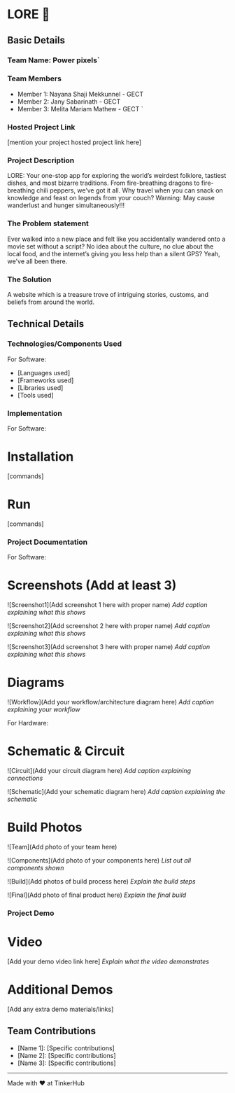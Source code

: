 

# LORE 🎯


## Basic Details
### Team Name: Power pixels`


### Team Members
- Member 1: Nayana Shaji Mekkunnel - GECT
- Member 2: Jany Sabarinath - GECT
- Member 3: Melita Mariam Mathew - GECT
`
### Hosted Project Link
[mention your project hosted project link here]

### Project Description
LORE: Your one-stop app for exploring the world’s weirdest folklore, tastiest dishes, and most bizarre traditions. From fire-breathing dragons to fire-breathing chili peppers, we’ve got it all. Why travel when you can snack on knowledge and feast on legends from your couch? Warning: May cause wanderlust and hunger simultaneously!!!

### The Problem statement
Ever walked into a new place and felt like you accidentally wandered onto a movie set without a script? No idea about the culture, no clue about the local food, and the internet’s giving you less help than a silent GPS? Yeah, we've all been there.

### The Solution
A website which is a treasure trove of intriguing stories, customs, and beliefs from around the world.

## Technical Details
### Technologies/Components Used
For Software:
- [Languages used]
- [Frameworks used]
- [Libraries used]
- [Tools used]


### Implementation
For Software:
# Installation
[commands]

# Run
[commands]

### Project Documentation
For Software:

# Screenshots (Add at least 3)
![Screenshot1](Add screenshot 1 here with proper name)
*Add caption explaining what this shows*

![Screenshot2](Add screenshot 2 here with proper name)
*Add caption explaining what this shows*

![Screenshot3](Add screenshot 3 here with proper name)
*Add caption explaining what this shows*

# Diagrams
![Workflow](Add your workflow/architecture diagram here)
*Add caption explaining your workflow*

For Hardware:

# Schematic & Circuit
![Circuit](Add your circuit diagram here)
*Add caption explaining connections*

![Schematic](Add your schematic diagram here)
*Add caption explaining the schematic*

# Build Photos
![Team](Add photo of your team here)


![Components](Add photo of your components here)
*List out all components shown*

![Build](Add photos of build process here)
*Explain the build steps*

![Final](Add photo of final product here)
*Explain the final build*

### Project Demo
# Video
[Add your demo video link here]
*Explain what the video demonstrates*

# Additional Demos
[Add any extra demo materials/links]

## Team Contributions
- [Name 1]: [Specific contributions]
- [Name 2]: [Specific contributions]
- [Name 3]: [Specific contributions]

---
Made with ❤️ at TinkerHub




